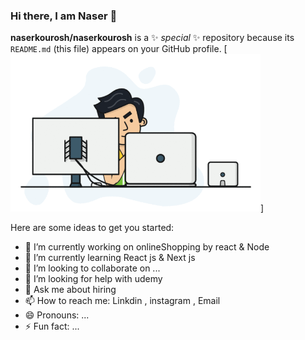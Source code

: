 ### Hi there, I am Naser 👋


**naserkourosh/naserkourosh** is a ✨ _special_ ✨ repository because its `README.md` (this file) appears on your GitHub profile.
[<img src='developer.gif' width=400 />]

Here are some ideas to get you started:

- 🔭 I’m currently working on onlineShopping by react & Node
- 🌱 I’m currently learning React js & Next js
- 👯 I’m looking to collaborate on ...
- 🤔 I’m looking for help with udemy
- 💬 Ask me about hiring
- 📫 How to reach me: Linkdin , instagram , Email
- 😄 Pronouns: ...
- ⚡ Fun fact: ...
